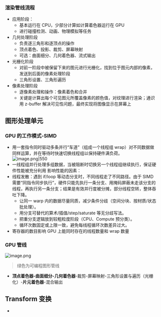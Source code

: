 ### 渲染管线流程
- 应用阶段：
	- 基本运行在 CPU，少部分计算如计算着色器运行在 GPU
	- 进行碰撞检测、动画、物理模拟等任务
- 几何处理阶段
	- 负责逐三角形和逐顶点的操作
	- 顶点着色、投影、裁剪、屏幕映射
	- 可选：曲面细分、几何着色器、流式输出
- 光栅化阶段
	- 对前一阶段中被保留下来的图元进行光栅化，找到位于图元内部的像素，发送到后面的像素处理阶段
	- 三角形设置、三角形遍历
- 像素处理阶段
	- 逐像素处理和操作：像素着色和合并
	- 关键是计算出每个可见图元所覆盖像素的颜色值，对纹理进行渲染；通识用 z-buffer 解决可见性问题，最终实现将图像显示在屏幕上
## 图形处理单元
### GPU 的工作模式-SIMD
- 用一套指令同时驱动多条并行“车道”（组成一个线程组 wrap）对不同数据做同样运算，并在等待时快速切换线程组以保持硬件满负荷。
![image.png|550](https://thdlrt.oss-cn-beijing.aliyuncs.com/20250918104703.png)
- 一线程组并行处理多组数据，当被阻断时切换另一个线程组继续执行，保证硬件性能被充分利用
影响性能的因素：
- 线程发散：遇到 if/loop 等动态分支时，不同线程走了不同路径。由于 SIMD 需要“同指令同步执行”，硬件只能先执行一条分支、用掩码屏蔽未走该分支的线程，再执行另一条分支；结果是有效并行度被分摊，部分线程空转，整体吞吐下降。
	- 让同一 warp 内的数据尽量同质，减少条件分歧（空间分块、按材质/状态批处理）。
	- 用分支可替代的算术/插值/step/saturate 等无分歧写法。
	- 把重分支逻辑放到较粗粒度阶段（CPU、Compute 预分类）。
	- 循环次数固定或上限一致，避免每线程循环次数差异过大。
- 寄存器的数目影响 GPU 上能同时存在的线程数量和 wrap 数量
### GPU 管线
![image.png](https://thdlrt.oss-cn-beijing.aliyuncs.com/20250918110821.png)
> 绿色为可编程图形管线

- **顶点着色器-曲面细分-几何着色器**-裁剪-屏幕映射-三角形设置与遍历（光栅化）-**片元着色器**-混合输出
## Transform 变换
- 